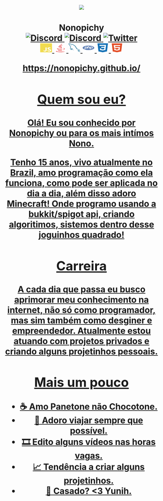 
<p align="center">
  <img src='https://i.pinimg.com/originals/7b/28/7d/7b287dcd4bd134b6dd1c9f5961b5808c.gif'>  
  
  <br>

  <h1 align="center" >Nonopichy<h>
    
  <br>
    
  <a href="https://github.com/Nonopichy" target="_blank">
  <img class="icon" src="https://img.shields.io/badge/Github-%230077B5.svg?&style=flat-square&logo=github&logoColor=white" alt="Discord">
  <a href="https://discord.com/users/870765095179939960" target="_blank">
  <img class="icon" src="https://img.shields.io/badge/Discord-%230077B5.svg?&style=flat-square&logo=discord&logoColor=white" alt="Discord">
  <a href="https://twitter.com/nonopichy" target="_blank">
  <img class="icon" src="https://img.shields.io/badge/Twitter-%230077B5.svg?&style=flat-square&logo=twitter&logoColor=white" alt="Twitter">

  <br>
    
  <img alt="js" height="30" width="40" src="https://raw.githubusercontent.com/devicons/devicon/master/icons/javascript/javascript-plain.svg">
  <img alt="java" height="30" width="40" src="https://raw.githubusercontent.com/devicons/devicon/master/icons/java/java-plain.svg">
  <img alt="mysql" height="30" width="40" src="https://raw.githubusercontent.com/devicons/devicon/master/icons/mysql/mysql-plain.svg">
  <img alt="php" height="30" width="40" src="https://raw.githubusercontent.com/devicons/devicon/master/icons/php/php-plain.svg">
  <img alt="css3" height="30" width="40" src="https://raw.githubusercontent.com/devicons/devicon/master/icons/css3/css3-plain.svg">
  <img alt="html5" height="30" width="40" src="https://raw.githubusercontent.com/devicons/devicon/master/icons/html5/html5-plain.svg">
    
  <br>  
    
  https://nonopichy.github.io/
    
</p>
    
<a href="#" target="_blank">
  
## Quem sou eu?
Olá! Eu sou conhecido por Nonopichy ou para os mais intímos Nono.

Tenho 15 anos, vivo atualmente no Brazil, amo programação como ela funciona, como pode ser aplicada no dia a dia, além disso adoro Minecraft! Onde programo usando a bukkit/spigot api, criando algoritimos, sistemos dentro desse joguinhos quadrado!

## Carreira

A cada dia que passa eu busco aprimorar meu conhecimento na internet, não só como programador, mas sim também como desginer e empreendedor. Atualmente estou atuando com projetos privados e criando alguns projetinhos pessoais.

## Mais um pouco

- ☕ Amo Panetone não Chocotone.
- 🍃 Adoro viajar sempre que possível.
- 🎞 Edito alguns vídeos nas horas vagas.
- 📈 Tendência a criar alguns projetinhos.
- 💍 Casado? <3 Yunih.
